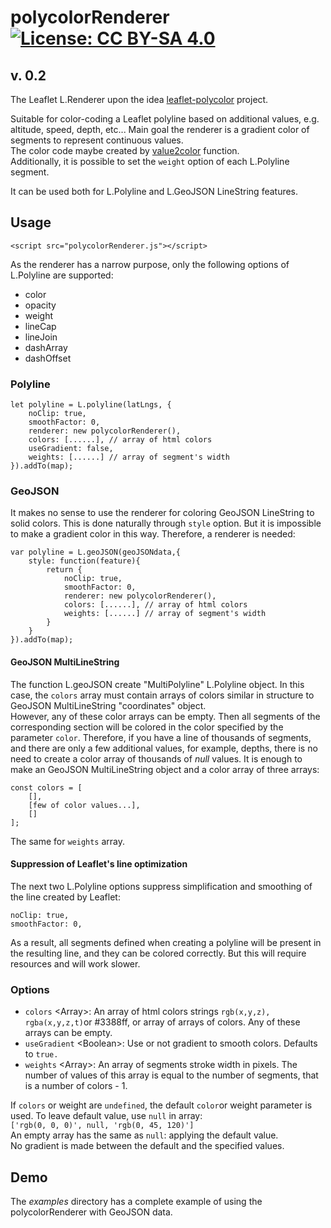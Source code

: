 # polycolorRenderer [![License: CC BY-SA 4.0](https://img.shields.io/badge/License-CC%20BY--SA%204.0-lightgrey.svg)](https://creativecommons.org/licenses/by-sa/4.0/)
## v. 0.2
The Leaflet L.Renderer upon the idea [leaflet-polycolor](https://github.com/Oliv/leaflet-polycolor) project.  

Suitable for color-coding a Leaflet polyline based on additional values, e.g. altitude, speed, depth, etc... Main goal the renderer is a gradient color of segments to represent continuous values.  
 The color code maybe created by [value2color](https://github.com/VladimirKalachikhin/value2color) function.  
Additionally, it is possible to set the `weight` option of each L.Polyline segment.

It can be used both for L.Polyline and L.GeoJSON LineString features.

## Usage
`<script src="polycolorRenderer.js"></script>`  

As the renderer has a narrow purpose, only the following options of L.Polyline are supported:  
- color
- opacity
- weight
- lineCap
- lineJoin
- dashArray
- dashOffset

### Polyline
```
let polyline = L.polyline(latLngs, {
	noClip: true,
	smoothFactor: 0,
	renderer: new polycolorRenderer(),
	colors: [......], // array of html colors
	useGradient: false,
	weights: [......] // array of segment's width
}).addTo(map);
```

### GeoJSON
It makes no sense to use the renderer for coloring GeoJSON LineString to solid colors. This is done naturally through `style` option. But it is impossible to make a gradient color in this way. Therefore, a renderer is needed:
```
var polyline = L.geoJSON(geoJSONdata,{
	style: function(feature){
		return {
			noClip: true,
			smoothFactor: 0,
			renderer: new polycolorRenderer(),
			colors: [......], // array of html colors
			weights: [......] // array of segment's width
		}
	}
}).addTo(map);
```

#### GeoJSON MultiLineString
The function L.geoJSON create "MultiPolyline" L.Polyline object. In this case, the `colors` array must contain arrays of colors similar in structure to GeoJSON MultiLineString "coordinates" object.  
However, any of these color arrays can be empty. Then all segments of the corresponding section will be colored in the color specified by the parameter `color`. Therefore, if you have a line of thousands of segments, and there are only a few additional values, for example, depths, there is no need to create a color array of thousands of *null* values. It is enough to make an GeoJSON MultiLineString object and a color array of three arrays:
```
const colors = [
	[],
	[few of color values...],
	[]
];
```
The same for `weights` array.

#### Suppression of Leaflet's line optimization
The next two L.Polyline options suppress simplification and smoothing of the line created by Leaflet:
```
noClip: true,
smoothFactor: 0,
```
As a result, all segments defined when creating a polyline will be present in the resulting line, and they can be colored correctly. But this will require resources and will work slower.

### Options

- `colors` \<Array>: An array of html colors strings `rgb(x,y,z), rgba(x,y,z,t)`or #3388ff, or array of arrays of colors. Any of these arrays can be empty.
- `useGradient` \<Boolean>: Use or not gradient to smooth colors. Defaults to `true. `
- `weights` \<Array>: An array of segments stroke width in pixels. The number of values of this array is equal to the number of segments, that is a number of colors - 1.

If `colors` or weight are `undefined`, the default `color`or weight parameter is used.
To leave default value, use `null` in array:  
`['rgb(0, 0, 0)', null, 'rgb(0, 45, 120)']`  
An empty array has the same as `null`: applying the default value.  
No gradient is made between the default and the specified values.

## Demo
The _examples_ directory has a complete example of using the polycolorRenderer with GeoJSON data.